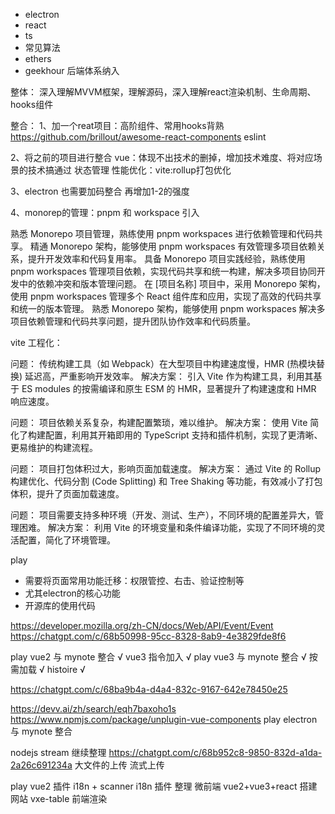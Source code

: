 - electron 
- react
- ts
- 常见算法
- ethers
- geekhour 后端体系纳入





整体：
深入理解MVVM框架，理解源码，深入理解react渲染机制、生命周期、hooks组件



整合：
1、加一个reat项目：高阶组件、常用hooks背熟
https://github.com/brillout/awesome-react-components
eslint

2、将之前的项目进行整合
vue：体现不出技术的删掉，增加技术难度、将对应场景的技术搞通过
状态管理
性能优化：vite:rollup打包优化

3、electron 也需要加码整合
再增加1-2的强度

4、monorep的管理：pnpm 和 workspace 引入

熟悉 Monorepo 项目管理，熟练使用 pnpm workspaces 进行依赖管理和代码共享。
精通 Monorepo 架构，能够使用 pnpm workspaces 有效管理多项目依赖关系，提升开发效率和代码复用率。
具备 Monorepo 项目实践经验，熟练使用 pnpm workspaces 管理项目依赖，实现代码共享和统一构建，解决多项目协同开发中的依赖冲突和版本管理问题。
在 [项目名称] 项目中，采用 Monorepo 架构，使用 pnpm workspaces 管理多个 React 组件库和应用，实现了高效的代码共享和统一的版本管理。
熟悉 Monorepo 架构，能够使用 pnpm workspaces 解决多项目依赖管理和代码共享问题，提升团队协作效率和代码质量。


vite 工程化：

问题： 传统构建工具（如 Webpack）在大型项目中构建速度慢，HMR (热模块替换) 延迟高，严重影响开发效率。
解决方案： 引入 Vite 作为构建工具，利用其基于 ES modules 的按需编译和原生 ESM 的 HMR，显著提升了构建速度和 HMR 响应速度。

问题： 项目依赖关系复杂，构建配置繁琐，难以维护。
解决方案： 使用 Vite 简化了构建配置，利用其开箱即用的 TypeScript 支持和插件机制，实现了更清晰、更易维护的构建流程。

问题： 项目打包体积过大，影响页面加载速度。
解决方案： 通过 Vite 的 Rollup 构建优化、代码分割 (Code Splitting) 和 Tree Shaking 等功能，有效减小了打包体积，提升了页面加载速度。

问题： 项目需要支持多种环境（开发、测试、生产），不同环境的配置差异大，管理困难。
解决方案： 利用 Vite 的环境变量和条件编译功能，实现了不同环境的灵活配置，简化了环境管理。


play 
- 需要将页面常用功能迁移：权限管控、右击、验证控制等
- 尤其electron的核心功能
- 开源库的使用代码




https://developer.mozilla.org/zh-CN/docs/Web/API/Event/Event
https://chatgpt.com/c/68b50998-95cc-8328-8ab9-4e3829fde8f6


play vue2 与 mynote 整合 √
vue3 指令加入 √
play vue3 与 mynote 整合 √
按需加载 √
histoire √

https://chatgpt.com/c/68ba9b4a-d4a4-832c-9167-642e78450e25

https://devv.ai/zh/search/eqh7baxoho1s
https://www.npmjs.com/package/unplugin-vue-components
play electron 与 mynote 整合

nodejs stream 继续整理
https://chatgpt.com/c/68b952c8-9850-832d-a1da-2a26c691234a
大文件的上传 流式上传

play vue2 插件 i18n + scanner i18n 插件 整理
微前端 vue2+vue3+react
搭建网站
vxe-table 前端渲染
